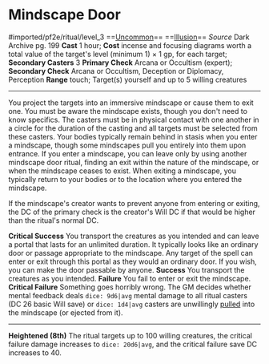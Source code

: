 # Mindscape Door
#imported/pf2e/ritual/level_3
==[Uncommon](uncommon.md)== ==[Illusion](illusion.md)==
*Source* Dark Archive pg. 199
**Cast** 1 hour; **Cost** incense and focusing diagrams worth a total value of the target's level (minimum 1) × 1 gp, for each target; **Secondary Casters** 3
**Primary Check** Arcana or Occultism (expert); **Secondary Check** Arcana or Occultism, Deception or Diplomacy, Perception
**Range** touch; Target(s) yourself and up to 5 willing creatures

---
You project the targets into an immersive mindscape or cause them to exit one. You must be aware the mindscape exists, though you don't need to know specifics. The casters must be in physical contact with one another in a circle for the duration of the casting and all targets must be selected from these casters. Your bodies typically remain behind in stasis when you enter a mindscape, though some mindscapes pull you entirely into them upon entrance. If you enter a mindscape, you can leave only by using another mindscape door ritual, finding an exit within the nature of the mindscape, or when the mindscape ceases to exist. When exiting a mindscape, you typically return to your bodies or to the location where you entered the mindscape.

If the mindscape's creator wants to prevent anyone from entering or exiting, the DC of the primary check is the creator's Will DC if that would be higher than the ritual's normal DC.

**Critical Success** You transport the creatures as you intended and can leave a portal that lasts for an unlimited duration. It typically looks like an ordinary door or passage appropriate to the mindscape. Any target of the spell can enter or exit through this portal as they would an ordinary door. If you wish, you can make the door passable by anyone.
**Success** You transport the creatures as you intended.
**Failure** You fail to enter or exit the mindscape.
**Critical Failure** Something goes horribly wrong. The GM decides whether mental feedback deals `dice: 9d6|avg` mental damage to all ritual casters (DC 26 basic Will save) or `dice: 1d4|avg` casters are unwillingly [pulled](../../../Rules/Forced%20Movement.md) into the mindscape (or ejected from it).

<hr>

**Heightened (8th)** The ritual targets up to 100 willing creatures, the critical failure damage increases to `dice: 20d6|avg`, and the critical failure save DC increases to 40.